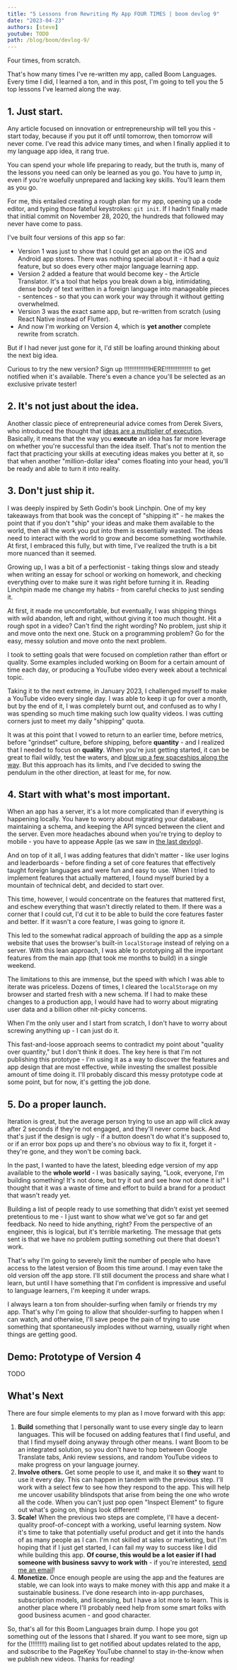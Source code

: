 ```yaml
---
title: "5 Lessons from Rewriting My App FOUR TIMES | boom devlog 9"
date: "2023-04-23"
authors: [steve]
youtube: TODO
path: /blog/boom/devlog-9/
---
```


Four times, from scratch.

That's how many times I've re-written my app, called Boom Languages. Every time I did, I learned a ton, and in this post, I'm going to tell you the 5 top lessons I've learned along the way.

## 1. Just start.

Any article focused on innovation or entrepreneurship will tell you this - start today, because if you put it off until tomorrow, then tomorrow will never come. I've read this advice many times, and when I finally applied it to my language app idea, it rang true.

You can spend your whole life preparing to ready, but the truth is, many of the lessons you need can only be learned as you go. You have to jump in, even if you're woefully unprepared and lacking key skills. You'll learn them as you go.

For me, this entailed creating a rough plan for my app, opening up a code editor, and typing those fateful keystrokes: `git init`. If I hadn't finally made that initial commit on November 28, 2020, the hundreds that followed may never have come to pass.

I've built four versions of this app so far:

- Version 1 was just to show that I could get an app on the iOS and Android app stores. There was nothing special about it - it had a quiz feature, but so does every other major language learning app.
- Version 2 added a feature that would become key - the Article Translator. It's a tool that helps you break down a big, intimidating, dense body of text written in a foreign language into manageable pieces - sentences - so that you can work your way through it without getting overwhelmed.
- Version 3 was the exact same app, but re-written from scratch (using React Native instead of Flutter).
- And now I'm working on Version 4, which is **yet another** complete rewrite from scratch.

But if I had never just gone for it, I'd still be loafing around thinking about the next big idea.

Curious to try the new version? Sign up !!!!!!!!!!!!!!HERE!!!!!!!!!!!!!!! to get notified when it's available. There's even a chance you'll be selected as an exclusive private tester!

## 2. It's not just about the idea.

Another classic piece of entrepreneurial advice comes from Derek Sivers, who introduced the thought that [ideas are a multiplier of execution](https://sive.rs/multiply). Basically, it means that the way you **execute** an idea has far more leverage on whether you're successful than the idea itself. That's not to mention the fact that practicing your skills at executing ideas makes you better at it, so that when another "million-dollar idea" comes floating into your head, you'll be ready and able to turn it into reality.

## 3. Don't just ship it.

I was deeply inspired by Seth Godin's book Linchpin. One of my key takeaways from that book was the concept of "shipping it" - he makes the point that if you don't "ship" your ideas and make them available to the world, then all the work you put into them is essentially wasted. The ideas need to interact with the world to grow and become something worthwhile. At first, I embraced this fully, but with time, I've realized the truth is a bit more nuanced than it seemed.

Growing up, I was a bit of a perfectionist - taking things slow and steady when writing an essay for school or working on homework, and checking everything over to make sure it was right before turning it in. Reading Linchpin made me change my habits - from careful checks to just sending it.

At first, it made me uncomfortable, but eventually, I was shipping things with wild abandon, left and right, without giving it too much thought. Hit a rough spot in a video? Can't find the right wording? No problem, just ship it and move onto the next one. Stuck on a programming problem? Go for the easy, messy solution and move onto the next problem.

I took to setting goals that were focused on completion rather than effort or quality. Some examples included working on Boom for a certain amount of time each day, or producing a YouTube video every week about a technical topic.

Taking it to the next extreme, in January 2023, I challenged myself to make a YouTube video every single day. I was able to keep it up for over a month, but by the end of it, I was completely burnt out, and confused as to why I was spending so much time making such low quality videos. I was cutting corners just to meet my daily "shipping" quota.

It was at this point that I vowed to return to an earlier time, before metrics, before "grindset" culture, before shipping, before **quantity** - and I realized that I needed to focus on **quality**. When you're just getting started, it can be great to flail wildly, test the waters, and [blow up a few spaceships along the way](https://www.youtube.com/watch?v=-1wcilQ58hI&t=2942s). But this approach has its limits, and I've decided to swing the pendulum in the other direction, at least for me, for now.

## 4. Start with what's most important.

When an app has a server, it's a lot more complicated than if everything is happening locally. You have to worry about migrating your database, maintaining a schema, and keeping the API synced between the client and the server. Even more headaches abound when you're trying to deploy to mobile - you have to appease Apple (as we saw in [the last devlog](https://blog.pagekey.io/blog/boom/devlog-8/)).

And on top of it all, I was adding features that didn't matter - like user logins and leaderboards - before finding a set of core features that effectively taught foreign languages and were fun and easy to use. When I tried to implement features that actually mattered, I found myself buried by a mountain of technical debt, and decided to start over.

This time, however, I would concentrate on the features that mattered first, and eschew everything that wasn't directly related to them. If there was a corner that I could cut, I'd cut it to be able to build the core features faster and better. If it wasn't a core feature, I was going to ignore it.

This led to the somewhat radical approach of building the app as a simple website that uses the browser's built-in `localStorage` instead of relying on a server. With this lean approach, I was able to prototyping all the important features from the main app (that took me months to build) in a single weekend.

The limitations to this are immense, but the speed with which I was able to iterate was priceless. Dozens of times, I cleared the `localStorage` on my browser and started fresh with a new schema. If I had to make these changes to a production app, I would have had to worry about migrating user data and a billion other nit-picky concerns.

When I'm the only user and I start from scratch, I don't have to worry about screwing anything up - I can just do it.

This fast-and-loose approach seems to contradict my point about "quality over quantity," but I don't think it does. The key here is that I'm not publishing this prototype - I'm using it as a way to discover the features and app design that are most effective, while investing the smallest possible amount of time doing it. I'll probably discard this messy prototype code at some point, but for now, it's getting the job done.

## 5. Do a proper launch.

Iteration is great, but the average person trying to use an app will click away after 2 seconds if they're not engaged, and they'll never come back. And that's just if the design is ugly - if a button doesn't do what it's supposed to, or if an error box pops up and there's no obvious way to fix it, forget it - they're gone, and they won't be coming back.

In the past, I wanted to have the latest, bleeding edge version of my app available to the **whole world** - I was basically saying, "Look, everyone, I'm building something! It's not done, but try it out and see how not done it is!" I thought that it was a waste of time and effort to build a brand for a product that wasn't ready yet.

Building a list of people ready to use something that didn't exist yet seemed pretentious to me - I just want to show what we've got so far and get feedback. No need to hide anything, right? From the perspective of an engineer, this is logical, but it's terrible marketing. The message that gets sent is that we have no problem putting something out there that doesn't work.

That's why I'm going to severely limit the number of people who have access to the latest version of Boom this time around. I may even take the old version off the app store. I'll still document the process and share what I learn, but until I have something that I'm confident is impressive and useful to language learners, I'm keeping it under wraps.

I always learn a ton from shoulder-surfing when family or friends try my app. That's why I'm going to allow that shoulder-surfing to happen when I can watch, and otherwise, I'll save peope the pain of trying to use something that spontaneously implodes without warning, usually right when things are getting good.

## Demo: Prototype of Version 4

TODO

## What's Next

There are four simple elements to my plan as I move forward with this app:

1. **Build** something that I personally want to use every single day to learn languages. This will be focused on adding features that I find useful, and that I find myself doing anyway through other means. I want Boom to be an integrated solution, so you don't have to hop between Google Translate tabs, Anki review sessions, and random YouTube videos to make progress on your language journey.
2. **Involve others.** Get some people to use it, and make it so **they** want to use it every day. This can happen in tandem with the previous step. I'll work with a select few to see how they respond to the app. This will help me uncover usability blindspots that arise from being the one who wrote all the code. When you can't just pop open "Inspect Element" to figure out what's going on, things look different!
3. **Scale!** When the previous two steps are complete, I'll have a decent-quality proof-of-concept with a working, useful learning system. Now it's time to take that potentially useful product and get it into the hands of as many people as I can. I'm not skilled at sales or marketing, but I'm hoping that if I just get started, I can fail my way to success like I did while building this app. **Of course, this would be a lot easier if I had someone with business savvy to work with** - if you're interested, [send me an email](mailto:steve@pagekey.io)!
4. **Monetize.** Once enough people are using the app and the features are stable, we can look into ways to make money with this app and make it a sustainable business. I've done research into in-app purchases, subscription models, and licensing, but I have a lot more to learn. This is another place where I'll probably need help from some smart folks with good business acumen - and good character.

So, that's all for this Boom Languages brain dump. I hope you got something out of the lessons that I shared. If you want to see more, sign up for the (!!!!!!!!) mailing list to get notified about updates related to the app, and subscribe to the PageKey YouTube channel to stay in-the-know when we publish new videos. Thanks for reading!
